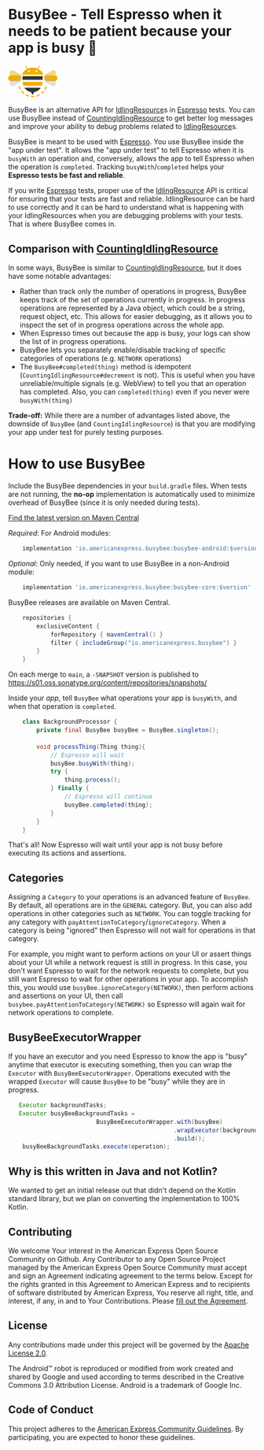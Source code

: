 # BusyBee - Tell Espresso when it needs to be patient because your app is busy 🐝

<img src="images/busybee.png" width=100>

BusyBee is an alternative API for [IdlingResource][]s in [Espresso][] tests. You can use BusyBee instead of
[CountingIdlingResource][] to get better log messages and improve your ability to debug problems related to
[IdlingResource][]s.

BusyBee is meant to be used with [Espresso][]. You use BusyBee inside the "app under test". It allows the "app under
test" to tell Espresso when it is `busyWith` an operation and, conversely, allows the app to tell Espresso when the
operation is `completed`. Tracking `busyWith`/`completed` helps your **Espresso tests be fast and reliable**.

If you write [Espresso][] tests, proper use of the [IdlingResource][] API is critical for ensuring that your tests are
fast and reliable. IdlingResource can be hard to use correctly and it can be hard to understand what is happening with
your IdlingResources when you are debugging problems with your tests. That is where BusyBee comes in.

## Comparison with [CountingIdlingResource][]

In some ways, BusyBee is similar to [CountingIdlingResource][], but it does have some notable advantages:

- Rather than track only the _number_ of operations in progress, BusyBee keeps track of the set of operations currently
  in progress. In progress operations are represented by a Java object, which could be a string, request object, etc.
  This allows for easier debugging, as it allows you to inspect the set of in progress operations across the whole app.
- When Espresso times out because the app is busy, your logs can show the list of in progress operations.
- BusyBee lets you separately enable/disable tracking of specific categories of operations (e.g. `NETWORK` operations)
- The `BusyBee#completed(thing)` method is idempotent (`CountingIdlingResource#decrement` is not). This is useful when
  you have unreliable/multiple signals (e.g. WebView) to tell you that an operation has completed. Also, you can
  `completed(thing)` even if you never were `busyWith(thing)`

**Trade-off:** While there are a number of advantages listed above, the downside of `BusyBee` (and
`CountingIdlingResource`) is that you are modifying your app under test for purely testing purposes.

# How to use BusyBee

Include the BusyBee dependencies in your `build.gradle` files. When tests are not running, the **no-op** implementation
is automatically used to minimize overhead of BusyBee (since it is only needed during tests).

[Find the latest version on Maven Central](https://search.maven.org/artifact/io.americanexpress.busybee/busybee-core)

_Required_: For Android modules:

```gradle
    implementation 'io.americanexpress.busybee:busybee-android:$version'
```

_Optional_: Only needed, if you want to use BusyBee in a non-Android module:

```gradle
    implementation 'io.americanexpress.busybee:busybee-core:$version'
```

BusyBee releases are available on Maven Central.

```gradle
    repositories {
        exclusiveContent {
            forRepository { mavenCentral() }
            filter { includeGroup("io.americanexpress.busybee") }
        }
    }    
```

On each merge to `main`, a `-SNAPSHOT` version is published to https://s01.oss.sonatype.org/content/repositories/snapshots/

Inside your _app_, tell `BusyBee` what operations your app is `busyWith`, and when that operation is `completed`.

```java
    class BackgroundProcessor {
        private final BusyBee busyBee = BusyBee.singleton();

        void processThing(Thing thing){
            // Espresso will wait
            busyBee.busyWith(thing);
            try {
                thing.process();
            } finally {
                // Espresso will continue
                busyBee.completed(thing);
            }
        }
    }
```

That's all! Now Espresso will wait until your app is not busy before executing its actions and assertions.

## Categories

Assigning a `Category` to your operations is an advanced feature of `BusyBee`. By default, all operations are in the
`GENERAL` category. But, you can also add operations in other categories such as `NETWORK`. You can toggle tracking for
any category with `payAttentionToCategory`/`ignoreCategory`. When a category is being "ignored" then Espresso will not
wait for operations in that category.

For example, you might want to perform actions on your UI or assert things about your UI while a network request is
still in progress. In this case, you don't want Espresso to wait for the network requests to complete, but you still
want Espresso to wait for other operations in your app. To accomplish this, you would use
`busyBee.ignoreCategory(NETWORK)`, then perform actions and assertions on your UI, then call
`busybee.payAttentionToCategory(NETWORK)` so Espresso will again wait for network operations to complete.

## BusyBeeExecutorWrapper

If you have an executor and you need Espresso to know the app is "busy" anytime that executor is executing something,
then you can wrap the `Executor` with `BusyBeeExecutorWrapper`. Operations executed with the wrapped `Executor` will
cause `BusyBee` to be "busy" while they are in progress.

```java
   Executor backgroundTasks;
   Executor busyBeeBackgroundTasks =
                         BusyBeeExecutorWrapper.with(busyBee)
                                               .wrapExecutor(backgroundTasks)
                                               .build();
    busyBeeBackgroundTasks.execute(operation);
```

## Why is this written in Java and not Kotlin?

We wanted to get an initial release out that didn't depend on the Kotlin standard library, but we plan on converting the
implementation to 100% Kotlin.

## Contributing

We welcome Your interest in the American Express Open Source Community on Github. Any Contributor to any Open Source
Project managed by the American Express Open Source Community must accept and sign an Agreement indicating agreement to
the terms below. Except for the rights granted in this Agreement to American Express and to recipients of software
distributed by American Express, You reserve all right, title, and interest, if any, in and to Your Contributions.
Please [fill out the Agreement][].

## License

Any contributions made under this project will be governed by the [Apache License 2.0][].

The Android™ robot is reproduced or modified from work created and shared by Google and used according to terms
described in the Creative Commons 3.0 Attribution License. Android is a trademark of Google Inc.

## Code of Conduct

This project adheres to the [American Express Community Guidelines][]. By participating, you are expected to honor these
guidelines.

[espresso]: https://developer.android.com/training/testing/espresso
[idlingresource]: https://developer.android.com/reference/androidx/test/espresso/IdlingResource
[countingidlingresource]: https://developer.android.com/reference/androidx/test/espresso/idling/CountingIdlingResource
[fill out the agreement]: https://cla-assistant.io/americanexpress/busybee
[apache license 2.0]: https://github.com/americanexpress/busybee/blob/main/LICENSE.txt
[american express community guidelines]: https://github.com/americanexpress/busybee/blob/main/CODE_OF_CONDUCT.md
